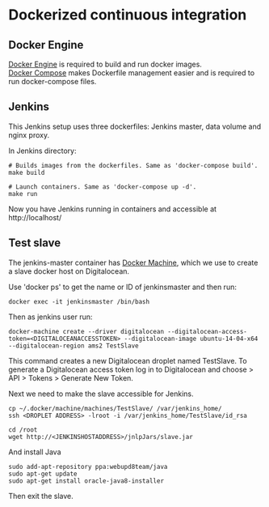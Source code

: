 # Dockerized continuous integration

## Docker Engine
[Docker Engine](https://docs.docker.com/engine/installation/) is required to build and run docker images.  
[Docker Compose](https://docs.docker.com/compose/install/) makes Dockerfile management easier and is required to run docker-compose files.  

## Jenkins
This Jenkins setup uses three dockerfiles: Jenkins master, data volume and nginx proxy.  

In Jenkins directory: 
```shell
# Builds images from the dockerfiles. Same as 'docker-compose build'.
make build

# Launch containers. Same as 'docker-compose up -d'.
make run
```

Now you have Jenkins running in containers and accessible at http://localhost/

## Test slave
The jenkins-master container has [Docker Machine](https://docs.docker.com/machine/overview/), which we use to create a slave docker host on Digitalocean.  

Use 'docker ps' to get the name or ID of jenkinsmaster and then run:
```shell
docker exec -it jenkinsmaster /bin/bash
```

Then as jenkins user run: 
```shell
docker-machine create --driver digitalocean --digitalocean-access-token=<DIGITALOCEANACCESSTOKEN> --digitalocean-image ubuntu-14-04-x64 --digitalocean-region ams2 TestSlave
```
This command creates a new Digitalocean droplet named TestSlave. To generate a Digitalocean access token log in to Digitalocean and choose > API > Tokens > Generate New Token.

Next we need to make the slave accessible for Jenkins.
```shell
cp ~/.docker/machine/machines/TestSlave/ /var/jenkins_home/
ssh <DROPLET ADDRESS> -lroot -i /var/jenkins_home/TestSlave/id_rsa 
```
```shell
cd /root
wget http://<JENKINSHOSTADDRESS>/jnlpJars/slave.jar
```
And install Java
```shell
sudo add-apt-repository ppa:webupd8team/java
sudo apt-get update
sudo apt-get install oracle-java8-installer
```
Then exit the slave.

